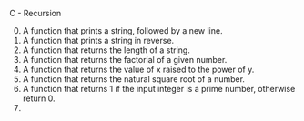 C - Recursion

0. A function that prints a string, followed by a new line.
1. A function that prints a string in reverse.
2. A function that returns the length of a string.
3. A function that returns the factorial of a given number.
4. A  function that returns the value of x raised to the power of y.
5. A function that returns the natural square root of a number.
6. A function that returns 1 if the input integer is a prime number, otherwise return 0.
7.  
